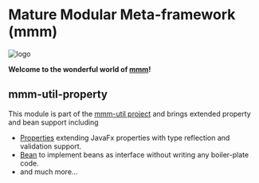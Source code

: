 # Mature Modular Meta-framework (mmm)

![logo](https://raw.github.com/m-m-m/mmm/master/src/site/resources/images/logo.png)

**Welcome to the wonderful world of [mmm](http://m-m-m.sourceforge.net/index.html)!**

## mmm-util-property

This module is part of the [mmm-util project](../README.md) and brings extended property and bean support including
* [Properties](http://m-m-m.github.io/maven/apidocs/net/sf/mmm/util/property/api/package-summary.html#package.description) extending JavaFx properties with type reflection and validation support.
* [Bean](http://m-m-m.github.io/maven/apidocs/net/sf/mmm/util/bean/api/package-summary.html#package.description) to implement beans as interface without writing any boiler-plate code.
* and much more...
